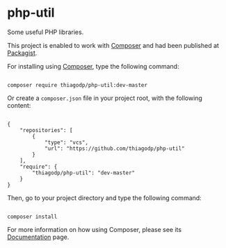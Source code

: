 php-util
========

Some useful PHP libraries.

This project is enabled to work with <a href="https://getcomposer.org/" >Composer</a> and had been published at <a href="https://packagist.org/" >Packagist</a>.

For installing using <a href="https://getcomposer.org/" >Composer</a>, type the following command:
<pre><code>
composer require thiagodp/php-util:dev-master
</code></pre>

Or create a <code>composer.json</code> file in your project root, with the following content:
<pre><code class="language-javascript" >
{
    "repositories": [
        {
            "type": "vcs",
            "url": "https://github.com/thiagodp/php-util"
        }
    ],
    "require": {
        "thiagodp/php-util": "dev-master"
    }
}
</code></pre>
Then, go to your project directory and type the following command:
<pre><code>
composer install
</code></pre>
For more information on how using Composer, please see its <a href="https://getcomposer.org/doc/" >Documentation</a> page.
